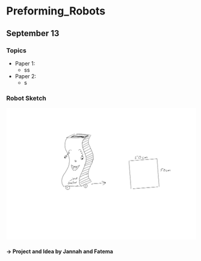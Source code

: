 # Preforming_Robots
## September 13
### Topics
- Paper 1:
  - ss
- Paper 2:
  - s
### Robot Sketch
![Sketch, Robot 1](https://github.com/fnassar/Preforming_Robots/blob/main/sketch-robot-1.jpg "Sketch, Robot 1") 
#### -> Project and Idea by Jannah and Fatema
